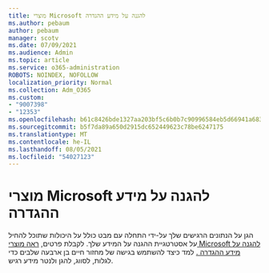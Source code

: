 ```yaml
---
title: מוצרי Microsoft להגנה על מידע ההגדרה
ms.author: pebaum
author: pebaum
manager: scotv
ms.date: 07/09/2021
ms.audience: Admin
ms.topic: article
ms.service: o365-administration
ROBOTS: NOINDEX, NOFOLLOW
localization_priority: Normal
ms.collection: Adm_O365
ms.custom:
- "9007398"
- "12353"
ms.openlocfilehash: b61c8426bde1327aa203bf5c6b0b7c90996584eb5d66941a683e3672654619ac
ms.sourcegitcommit: b5f7da89a650d2915dc652449623c78be6247175
ms.translationtype: MT
ms.contentlocale: he-IL
ms.lasthandoff: 08/05/2021
ms.locfileid: "54027123"
---
```

# <a name="microsoft-information-protection-setup-guide"></a>מוצרי Microsoft להגנה על מידע ההגדרה

הגן על הנתונים הרגישים שלך על-ידי התחלה עם מבט כולל על היכולות שתוכל להחיל על אסטרטגיית ההגנה על המידע שלך. לקבלת פרטים, [ראה מוצרי Microsoft להגנה על מידע ההגדרה .](https://admin.microsoft.com/adminportal/home#/modernonboarding/mipsetupguide) למד כיצד להשתמש בגישה של מחזור חיים בן ארבעה שלבים כדי לגלות, לסווג, להגן ולנטר מידע רגיש.